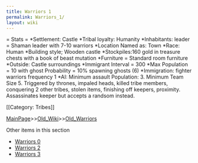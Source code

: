 ```yaml
---
title: Warriors 1
permalink: Warriors_1/
layout: wiki
---
```

= Stats =
*Settlement: Castle
*Tribal loyalty: Humanity
*Inhabitants:  leader = Shaman leader with 7-10 warriors
*Location Named as: Town
*Race: Human
*Building style; Wooden castle
*Stockpiles:160 gold in treasure chests with a book of beast mutation
*Furniture =  Standard room furniture
*Outside: Castle surroundings 
*Immigrant Interval = 300
*Max Population = 10 with ghost Probability = 10% spawning ghosts (6) 
*Immigration: fighter warriors frequency 1 
*AI: Minimum assault Population: 3. Minimum Team Size 5. Triggered by thrones, impaled heads, killed tribe members, conquering 2 other tribes, stolen items, finishing off keepers, proximity. Assassinates keeper but accepts a randsom instead.

[[Category: Tribes]]

[MainPage](/keeperrl_wiki/ "wikilink")>>[Old_Wiki](/keeperrl_wiki/Old_Wiki "wikilink")>>[Old_Warriors](/keeperrl_wiki/Old_Warriors "wikilink")

Other items in this section
-    [Warriors 0](/keeperrl_wiki/Warriors_0 "wikilink")
-    [Warriors 2](/keeperrl_wiki/Warriors_2 "wikilink")
-    [Warriors 3](/keeperrl_wiki/Warriors_3 "wikilink")
